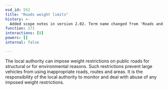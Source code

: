 ```yaml
---
esd_id: 552
title: "Roads weight limits"
history: >-
  Added scope notes in version 2.02. Term name changed from 'Roads and highways - weight limits' to 'Roads - weight limits' in version 3.00. Name changed to 'Road weight limits' in version 4.00.
function: 172
interactions: [8]
powers: []
internal: false

---
```


The local authority can impose weight restrictions on public roads for structural or for environmental reasons. Such restrictions prevent large vehicles from using inappropriate roads, routes and areas.  It is the responsibility of the local authority to monitor and deal with abuse of any imposed weight restrictions.


